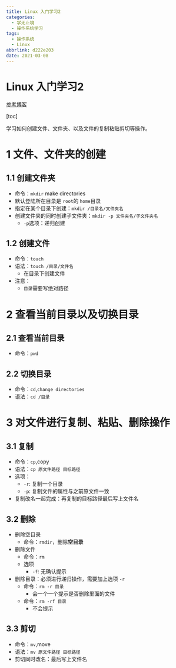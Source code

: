 ```yaml
---
title: Linux 入门学习2
categories: 
  - 学无止境
  - 操作系统学习
tags:
  - 操作系统
  - Linux
abbrlink: d222e203
date: 2021-03-08
---
```

# Linux 入门学习2

[参考博客](https://jiannan.blog.csdn.net/article/details/79512948)

[toc]

学习如何创建文件、文件夹、以及文件的复制粘贴剪切等操作。

# 1 文件、文件夹的创建

## 1.1 创建文件夹

* 命令：`mkdir` make directories
* 默认登陆所在目录是 `root`的 `home`目录
* 指定在某个目录下创建：`mkdir /目录名/文件夹名`
* 创建文件夹的同时创建子文件夹：`mkdir -p 文件夹名/子文件夹名`
  * `-p`选项：递归创建

## 1.2 创建文件

* 命令：`touch`
* 语法：`touch /目录/文件名`
  * 在目录下创建文件
* 注意：
  * `目录`需要写绝对路径

# 2 查看当前目录以及切换目录

## 2.1 查看当前目录

* 命令：`pwd`

## 2.2 切换目录

* 命令：`cd`,`change directories`
* 语法：`cd /目录`

# 3 对文件进行复制、粘贴、删除操作

## 3.1 复制

* 命令：`cp`,copy
* 语法：`cp 原文件路径 目标路径`
* 选项：
  * `-r`: 复制一个目录
  * `-p`: 复制文件的属性与之前原文件一致
* 复制改名一起完成：再复制的目标路径最后写上文件名

## 3.2 删除

* 删除空目录
  * 命令：`rmdir`，删除**空目录**
* 删除文件
  * 命令：`rm`
  * 选项
    * `-f`: 无确认提示
* 删除目录：必须进行递归操作，需要加上选项 `-r`
  * 命令：`rm -r 目录`
    * 会一个一个提示是否删除里面的文件
  * 命令：`rm -rf 目录`
    * 不会提示

## 3.3 剪切

* 命令：`mv`,move
* 语法：`mv 原文件路径 目标路径`
* 剪切同时改名：最后写上文件名
